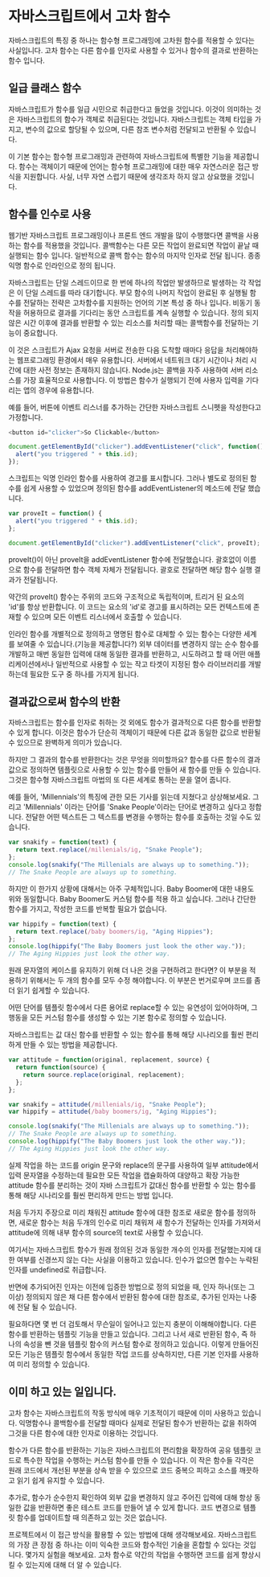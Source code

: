 # 자바스크립트에서 고차 함수

자바스크립트의 특징 중 하나는 함수형 프로그래밍에 고차원 함수를 적용할 수 있다는 사실입니다. 고차 함수는 다른 함수를 인자로 사용할 수 있거나 함수의 결과로 반환하는 함수 입니다.

## 일급 클래스 함수

자바스크립트가 함수를 일급 시민으로 취급한다고 들었을 것입니다. 이것이 의미하는 것은 자바스크립트의 함수가 객체로 취급된다는 것입니다.  자바스크립트는 객체 타입을 가지고, 변수의 값으로 할당될 수 있으며, 다른 참조 변수처럼 전달되고 반환될 수 있습니다.

이 기본 함수는 함수형 프로그래밍과 관련하여 자바스크립트에 특별한 기능을 제공합니다. 함수는 객체이기 때문에 언어는 함수형 프로그래밍에 대한 매우 자연스러운 접근 방식을 지원합니다. 사실,  너무 자연 스럽기 때문에 생각조차 하지 않고 상요했을 것입니다.

## 함수를 인수로 사용

웹기반 자바스크립트 프로그래밍이나 프론트 엔드 개발을 많이 수행했다면 콜백을 사용하는 함수를 적용했을 것입니다. 콜백함수는  다른 모든 작업이 완료되면 작업이 끝날 때 실행되는 함수 입니다. 일반적으로 콜백 함수는 함수의 마지막 인자로 전달 됩니다. 종종 익명 함수로 인라인으로 정의 됩니다.

자바스크립트는 단일 스레드이므로 한 번에 하나의 작업만 발생하므로 발생하는 각 작업은 이 단일 스레드를 따라 대기합니다.  부모 함수의 나머지 작업이 완료된 후 실행될 함수를 전달하는 전략은 고차함수를 지원하는 언어의 기본 특성 중 하나 입니다. 비동기 동작을 허용하므로 결과를 기다리는 동안 스크립트를 계속 실행할 수 있습니다.  정의 되지 않은 시간 이후에 결과를 반환할 수 있는 리소스를 처리할 때는 콜백함수를 전달하는 기능이 중요합니다. 

이 것은 스크립트가 Ajax 요청을 서버로 전송한 다음 도착할 때마다 응답을 처리해야하는 웹프로그래밍 환경에서 매우 유용합니다. 서버에서 네트워크 대기 시간이나 처리 시간에 대한 사전 정보는 존재하지 않습니다. Node.js는 콜백을 자주 사용하여 서버 리소스를 가장 효율적으로 사용합니다. 이 방법은 함수가 실행되기 전에 사용자 입력을 기다리는 앱의 경우에 유용합니다.

예를 들어, 버튼에 이벤트 리스너를 추가하는 간단한 자바스크립트 스니펫을 작성한다고 가정합니다.

```javascript
<button id="clicker">So Clickable</button>

document.getElementById("clicker").addEventListener("click", function() {
  alert("you triggered " + this.id);
});
```

스크립트는 익명 인라인 함수를 사용하여  경고를 표시합니다. 그러나 별도로 정의된 함수를 쉽게 사용할 수 있었으며 정의된 함수를 addEventListener의 메소드에 전달 했습니다.

```javascript
var proveIt = function() {
  alert("you triggered " + this.id);
};

document.getElementById("clicker").addEventListener("click", proveIt);
```

proveIt()이 아닌 proveIt을 addEventListener 함수에 전달했습니다. 괄호없이 이름으로 함수를 전달하면 함수 객체 자체가 전달됩니다. 괄호로 전달하면 해당 함수 실행 결과가 전달됩니다.

약간의 proveIt() 함수는 주위의 코드와 구조적으로 독립적이며, 트리거 된 요소의 'id'를 항상 반환합니다. 이 코드는 요소의 'id'로 경고를 표시하려는 모든 컨텍스트에 존재할 수 있으며 모든 이벤트 리스너에서 호출할 수 있습니다.

인라인 함수를 개별적으로 정의하고 명명된 함수로 대체할 수 있는 함수는 다양한 세계를 보여줄 수 있습니다.(기능을 제공합니다?) 외부 데이터를 변경하지 않는 순수 함수를 개발하고 매번 동일한 입력에 대해 동일한 결과를 반환하고, 시도하려고  할 때 어떤 애플리케이션에서나 일반적으로 사용할 수 있는  작고 타겟이 지정된 함수 라이브러리를 개발하는데 필요한 도구 중 하나를 가지게 됩니다.

## 결과값으로써 함수의 반환

자바스크립트는 함수를 인자로 취하는 것 외에도 함수가 결과적으로 다른 함수를 반환할 수 있게 합니다. 이것은 함수가 단순히 객체이기 때문에 다른 값과 동일한 값으로 반환될 수 있으므로 완벽하게 의미가 있습니다. 

하지만 그 결과의 함수를 반환한다는 것은 무엇을 의미할까요? 함수를 다른 함수의 결과값으로 정의하면 템플릿으로 사용할 수 있는 함수를 만들어 새 함수를 만들 수 있습니다. 그것은 함수형 자바스크립트 마법의 또 다른 세계로 통하는 문을 열어 줍니다.

예를 들어, 'Millennials'의 특징에 관한 모든 기사를 읽는데 지쳤다고 상상해보세요. 그리고 'Millennials' 이라는 단어를 'Snake People'이라는 단어로 변경하고 싶다고 정합니다. 전달한 어떤 텍스트든 그 텍스트를 변경을 수행하는 함수를 호출하는 것일 수도 있습니다. 

```javascript
var snakify = function(text) {
  return text.replace(/millenials/ig, "Snake People");
};
console.log(snakify("The Millenials are always up to something."));
// The Snake People are always up to something.
```

하지만 이 한가지 상황에 대해서는 아주 구체적입니다.  Baby Boomer에 대한 내용도 위와 동일합니다. Baby Boomer도  커스텀 함수를 적용 하고 싶습니다. 그러나 간단한 함수를 가지고, 작성한 코드를 반복할 필요가 없습니다.

```javascript
var hippify = function(text) {
  return text.replace(/baby boomers/ig, "Aging Hippies");
};
console.log(hippify("The Baby Boomers just look the other way."));
// The Aging Hippies just look the other way.
```

원래 문자열의 케이스를 유지하기 위해 더 나은 것을 구현하려고 한다면? 이 부분을 적용하기 위해서는 두 개의 함수를 모두 수정 해야합니다. 이 부분은 번거로우며 코드를 좀 더 읽기 쉽게할 수 있습니다.

어떤 단어를 템플릿 함수에서 다른 용어로 replace할 수 있는 유연성이 있어야하며, 그 행동을 모든 커스텀 함수를 생성할 수 있는 기본 함수로 정의할 수 있습니다. 

자바스크립트는 값 대신 함수를 반환할 수 있는 함수를 통해 해당 시나리오를 훨씬 편리하게 만들 수 있는 방법을 제공합니다.

```javascript
var attitude = function(original, replacement, source) {
  return function(source) {
    return source.replace(original, replacement);
  };
};

var snakify = attitude(/millenials/ig, "Snake People");
var hippify = attitude(/baby boomers/ig, "Aging Hippies");

console.log(snakify("The Millenials are always up to something."));
// The Snake People are always up to something.
console.log(hippify("The Baby Boomers just look the other way."));
// The Aging Hippies just look the other way.
```

실제 작업을 하는 코드를 origin 문구와 replace의 문구를 사용하여 일부 attitude에서 입력 문자열을 수정하는데 필요한 모든 작업을 캡슐화하여 대양하고 확장 가능한 attitude 함수를 분리하는 것이 자바 스크립트가 값대신 함수를 반환할 수 있는 함수를 통해 해당 시나리오를 훨씬 편리하게 만드는 방법 입니다.

처음 두가지 주장으로 미리 채워진 attitude 함수에 대한 참조로 새로운 함수를 정의하면, 새로운 함수는 처음 두개의 인수로 미리 채워져 새 함수가 전달하는 인자를 가져와서 attitude에 의해 내부 함수의 source의 text로 사용할 수 있습니다. 

여기서는 자바스크립트 함수가 원래 정의된 것과 동일한 개수의 인자를 전달했는지에 대한 여부를 신경쓰지 않는 다는 사실을 이용하고 있습니다. 인수가 없으면 함수는 누락된 인자를 undefined로 취급합니다.  

반면에 추가되어진 인자는 이전에 입증한 방법으로 정의 되었을 때, 인자 하나(또는 그 이상) 정의되지 않은 채 다른 함수에서 반환된 함수에 대한 참조로, 추가된 인자는 나중에 전달 될 수 있습니다. 

필요하다면 몇 번 더 검토해서 무슨일이 일어나고 있는지 충분이 이해해야합니다. 다른 함수를 반환하는 템플릿 기능을 만들고 있습니다. 그리고 나서 새로 반환된 함수, 즉 하나의 속성을 뺀 것을 템플릿 함수의 커스텀 함수로 정의하고 있습니다. 이렇게 만들어진 모든 기능은 템플릿 함수에서 동일한 작업 코드를 상속하지만, 다른 기본 인자를 사용하여 미리 정의할 수 있습니다. 

## 이미 하고 있는 일입니다.

고차 함수는 자바스크립트의 작동 방식에 매우 기초적이기 때문에 이미 사용하고 있습니다. 익명함수나 콜백함수를 전달할 때마다 실제로 전달된 함수가 반환하는 값을 취하여 그것을 다른 함수에 대한 인자로 이용하는 것입니다.

함수가 다른 함수를 반환하는 기능은 자바스크립트의 편리함을 확장하여 공유 템플릿 코드로 특수한 작업을 수행하는 커스텀 함수를 만들 수 있습니다. 이 작은 함수들 각각은 원래 코드에서 개선된 부분을 상속 받을 수 있으므로 코드 중복으 피하고 소스를 깨끗하고 읽기 쉽게 유지할 수 있습니다.

추가로, 함수가 순수한지 확인하여 외부 값을 변경하지 않고 주어진 입력에 대해 항상 동일한 값을 반환하면 좋은 테스트 코드를 만들어 낼 수 있게 합니다. 코드 변경으로 템플릿 함수를 업데이트할 때 의존하고 있는 것은 없습니다.

프로젝트에서 이 접근 방식을 활용할 수 있는 방법에 대해 생각해보세요. 자바스크립트의 가장 큰 장점 중 하나는 이미 익숙한 코드와 함수적인 기술을 혼합할 수 있다는 것입니다. 몇가지 실험을 해보세요. 고차 함수로 약간의 작업을 수행하면 코드를 쉽게 향상시킬 수 있는지에 대해 더 알 수 있습니다.